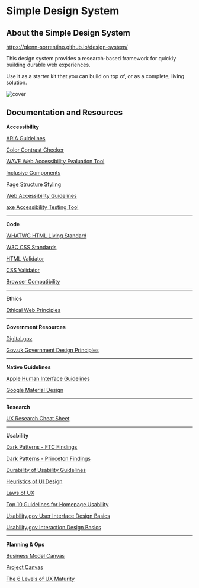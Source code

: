 # Simple Design System

## About the Simple Design System

https://glenn-sorrentino.github.io/design-system/

This design system provides a research-based framework for quickly building durable web experiences.

Use it as a starter kit that you can build on top of, or as a complete, living solution.

![cover](https://user-images.githubusercontent.com/28545431/210019752-395c1bc0-03d9-4462-b10c-c68fc97578df.png)

## Documentation and Resources

**Accessibility**

[ARIA Guidelines](https://www.w3.org/WAI/standards-guidelines/aria/)

[Color Contrast Checker](https://webaim.org/resources/contrastchecker/)

[WAVE Web Accessibility Evaluation Tool](https://wave.webaim.org/)

[Inclusive Components](https://inclusive-components.design/)

[Page Structure Styling](https://www.w3.org/WAI/tutorials/page-structure/styling/)

[Web Accessibility Guidelines](https://www.nngroup.com/reports/usability-guidelines-accessible-web-design/)

[axe Accessibility Testing Tool](https://www.deque.com/axe/)

---

**Code**

[WHATWG HTML Living Standard](https://html.spec.whatwg.org/multipage/introduction.html)

[W3C CSS Standards](https://www.w3.org/Style/CSS/)

[HTML Validator](https://validator.w3.org/)

[CSS Validator](https://jigsaw.w3.org/css-validator/)

[Browser Compatibility](https://caniuse.com/)

---
**Ethics**

[Ethical Web Principles](https://www.w3.org/TR/ethical-web-principles/)

---
**Government Resources**

[Digital.gov](https://digital.gov/)

[Gov.uk Government Design Principles](https://www.gov.uk/guidance/government-design-principles)

---

**Native Guidelines**

[Apple Human Interface Guidelines](https://developer.apple.com/design/human-interface-guidelines/)

[Google Material Design](https://material.io/design)

---

**Research**

[UX Research Cheat Sheet](https://www.nngroup.com/articles/ux-research-cheat-sheet/)

---

**Usability**

[Dark Patterns - FTC Findings](https://github.com/glenn-sorrentino/design-system/blob/main/resources/Dark%20Patterns/ftc-dark-patterns.pdf)

[Dark Patterns - Princeton Findings](https://github.com/glenn-sorrentino/design-system/blob/main/resources/Dark%20Patterns/princeton-dark-patterns.pdf)

[Durability of Usability Guidelines](https://www.nngroup.com/articles/durability-of-usability-guidelines/)

[Heuristics of UI Design](https://www.nngroup.com/articles/ten-usability-heuristics/)

[Laws of UX](https://lawsofux.com/)

[Top 10 Guidelines for Homepage Usability](https://www.nngroup.com/articles/top-ten-guidelines-for-homepage-usability/)

[Usability.gov User Interface Design Basics](https://www.usability.gov/what-and-why/user-interface-design.html) 

[Usability.gov Interaction Design Basics](https://www.usability.gov/what-and-why/interaction-design.html)

---

**Planning & Ops**

[Business Model Canvas](https://en.wikipedia.org/wiki/Business_Model_Canvas)

[Project Canvas](http://www.projectcanvas.dk/)

[The 6 Levels of UX Maturity](https://www.nngroup.com/articles/ux-maturity-model/)

